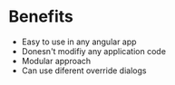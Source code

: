# Benefits

* Easy to use in any angular app
* Donesn't modifiy any application code
* Modular approach
* Can use diferent override dialogs
